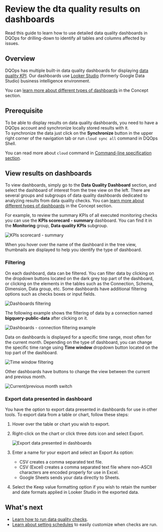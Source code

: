 # Review the dta quality results on dashboards
Read this guide to learn how to use detailed data quality dashboards in DQOps for drilling-down to identify all tables and columns affected by issues.

## Overview

DQOps has multiple built-in data quality dashboards for displaying [data quality KPI](../dqo-concepts/definition-of-data-quality-kpis.md).
Our dashboards use [Looker Studio](https://lookerstudio.google.com/overview) (formerly Google Data Studio) business
intelligence environment.

You can [learn more about different types of dashboards](../dqo-concepts/types-of-data-quality-dashboards.md)
in the Concept section.

## Prerequisite

To be able to display results on data quality dashboards, you need to have a DQOps account and synchronize locally stored results with it.  
To synchronize the data just click on the **Synchronize** button in the upper right corner of the navigation tab or run `cloud sync all` command in DQOps Shell.

You can read more about `cloud` command in [Command-line specification section](../command-line-interface/cloud.md).

## View results on dashboards

To view dashboards, simply go to the **Data Quality Dashboard** section, and select the dashboard of interest from the tree
view on the left. There are several groups and subgroups of data quality dashboards dedicated to analyzing results from
data quality checks. You can [learn more about different types of dashboards](../dqo-concepts/types-of-data-quality-dashboards.md)
in the Concept section.

For example, to review the summary KPIs of all executed monitoring checks you can use the **KPIs scorecard - summary** dashboard.
You can find it in the **Monitoring** group, **Data quality KPIs** subgroup.

![KPIs scorecard - summary](https://dqops.com/docs/images/working-with-dqo/data-quality-dashboards/kpis-scorecard-dashboards.png)

When you hover over the name of the dashboard in the tree view, thumbnails are displayed to help you identify the
type of dashboard.

### **Filtering**

On each dashboard, data can be filtered. You can filter data by clicking on the dropdown buttons located on the dark grey top part
of the dashboard, or clicking on the elements in the tables such as the Connection, Schema, Dimension, Data group, etc.
Some dashboards have additional filtering options such as checks boxes or input fields.

![Dashboards filtering](https://dqops.com/docs/images/concepts/data-quality-dashboards/dashboards-filtering.png)

The following example shows the filtering of data by a connection named **bigquery-public-data** after clicking on it.

![Dashboards - connection filtering example](https://dqops.com/docs/images/concepts/data-quality-dashboards/dashboards-connection-filtering-example.png)

Data on dashboards is displayed for a specific time range, most often for the current month.
Depending on the type of dashboard, you can change the specific time range using **Time window** dropdown button located
on the top part of the dashboard.

![Time window filtering](https://dqops.com/docs/images/concepts/data-quality-dashboards/dashboard-time-window-filtering.png)

Other dashboards have buttons to change the view between the current and previous month.

![Current/previous month switch](https://dqops.com/docs/images/concepts/data-quality-dashboards/dashboards-current-previous-month-switch.png)

### **Export data presented in dashboard**

You have the option to export data presented in dashboards for use in other tools.
To export data from a table or chart, follow these steps:


1. Hover over the table or chart you wish to export.

2. Right-click on the chart or click three dots icon and select Export.
   
    ![Export data presented in dashboards](https://dqops.com/docs/images/working-with-dqo/data-quality-dashboards/export-results-from-dashboard.png)

3. Enter a name for your export and select an Export As option:

    - CSV creates a comma separated text file.
    - CSV (Excel) creates a comma separated text file where non-ASCII characters are encoded properly for use in Excel.
    - Google Sheets sends your data directly to Sheets.
   
4. Select the Keep value formatting option if you wish to retain the number and date formats applied in Looker Studio in the exported data.


## What's next

- [Learn how to run data quality checks](run-data-quality-checks.md).
- [Learn about setting schedules](configure-scheduling-of-data-quality-checks/index.md) to easily customize when checks are run.
